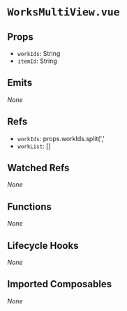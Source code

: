# `WorksMultiView.vue`

## Props

- `workIds`: String
- `itemId`: String

## Emits

_None_

## Refs

- `workIds`: props.workIds.split(','
- `workList`: []

## Watched Refs

_None_

## Functions

_None_

## Lifecycle Hooks

_None_

## Imported Composables

_None_
